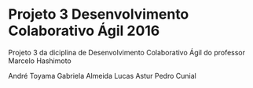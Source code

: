# Projeto 3 Desenvolvimento Colaborativo Ágil 2016
Projeto 3 da diciplina de Desenvolvimento Colaborativo Ágil do professor Marcelo Hashimoto


André Toyama
Gabriela Almeida
Lucas Astur
Pedro Cunial
